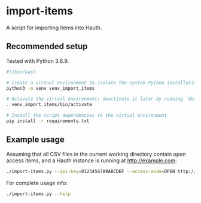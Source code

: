 # import-items

A script for importing items into Hauth.

## Recommended setup

Tested with Python 3.6.9.

```bash
#!/bin/bash

# Create a virtual environment to isolate the system Python installation from the script dependencies that we'll download
python3 -m venv venv_import_items

# Activate the virtual environment; deactivate it later by running `deactivate`
. venv_import_items/bin/activate

# Install the script dependencies to the virtual environment
pip install -r requirements.txt
```

## Example usage

Assuming that all CSV files in the current working directory contain open access items, and a Hauth instance is running at http://example.com:

```bash
./import-items.py --api-key=0123456789ABCDEF --access-mode=OPEN http://example.com *.csv
```

For complete usage info:

```bash
./import-items.py --help
```
